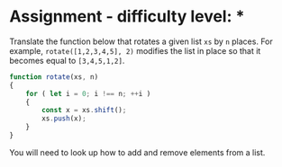 # Assignment - difficulty level: *

Translate the function below that rotates a given list `xs` by `n` places.
For example, `rotate([1,2,3,4,5], 2)` modifies the list in place so that it becomes equal to `[3,4,5,1,2]`.

```javascript
function rotate(xs, n)
{
    for ( let i = 0; i !== n; ++i )
    {
        const x = xs.shift();
        xs.push(x);
    }
}
```

You will need to look up how to add and remove elements from a list.
